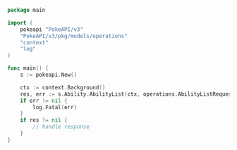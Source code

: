 <!-- Start SDK Example Usage [usage] -->
```go
package main

import (
	pokeapi "PokeAPI/v3"
	"PokeAPI/v3/pkg/models/operations"
	"context"
	"log"
)

func main() {
	s := pokeapi.New()

	ctx := context.Background()
	res, err := s.Ability.AbilityList(ctx, operations.AbilityListRequest{})
	if err != nil {
		log.Fatal(err)
	}
	if res != nil {
		// handle response
	}
}

```
<!-- End SDK Example Usage [usage] -->